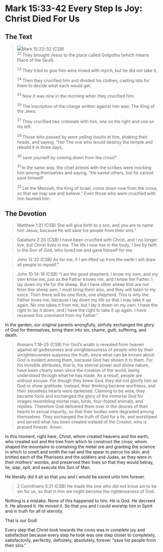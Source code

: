# Mark 15:33-42 Every Step Is Joy: Christ Died For Us

## The Text

><img class="intro-right" src="/images/art-mark.jpg">Mark 15:22–32 (CSB)  
><sup> 22  </sup>They brought Jesus to the place called Golgotha (which means Place of the Skull). 
>
><sup> 23  </sup>They tried to give him wine mixed with myrrh, but he did not take it. 
>
><sup> 24  </sup>Then they crucified him and divided his clothes, casting lots for them to decide what each would get. 
>
><sup> 25  </sup>Now it was nine in the morning when they crucified him. 
>
><sup> 26  </sup>The inscription of the charge written against him was: The King of the Jews. 
>
><sup> 27  </sup>They crucified two criminals with him, one on his right and one on his left. 
>
><sup> 29  </sup>Those who passed by were yelling insults at him, shaking their heads, and saying, “Ha! The one who would destroy the temple and rebuild it in three days, 
>
><sup> 30  </sup>save yourself by coming down from the cross!” 
>
><sup> 31  </sup>In the same way, the chief priests with the scribes were mocking him among themselves and saying, “He saved others, but he cannot save himself! 
>
><sup> 32  </sup>Let the Messiah, the King of Israel, come down now from the cross, so that we may see and believe.” Even those who were crucified with him taunted him.

## The Devotion

>Matthew 1:21 (CSB) She will give birth to a son, and you are to name him Jesus, because he will save his people from their sins.”

>Galatians 2:20 (CSB) I have been crucified with Christ, and I no longer live, but Christ lives in me. The life I now live in the body, I live by faith in the Son of God, who loved me and gave himself for me.

>John 12:32 (CSB) As for me, if I am lifted up from the earth I will draw all people to myself.”

>John 10:14-18 (CSB) “I am the good shepherd. I know my own, and my own know me, just as the Father knows me, and I know the Father. I lay down my life for the sheep. But I have other sheep that are not from this sheep pen; I must bring them also, and they will listen to my voice. Then there will be one flock, one shepherd. This is why the Father loves me, because I lay down my life so that I may take it up again. No one takes it from me, but I lay it down on my own. I have the right to lay it down, and I have the right to take it up again. I have received this command from my Father.”

In the garden, our original parents wrongfully, sinfully exchanged the glory of God for themselves, bring them into sin, shame, guilt, suffering, and death.

>Romans 1:18–25 (CSB) For God’s wrath is revealed from heaven against all godlessness and unrighteousness of people who by their unrighteousness suppress the truth, since what can be known about God is evident among them, because God has shown it to them. For his invisible attributes, that is, his eternal power and divine nature, have been clearly seen since the creation of the world, being understood through what he has made. As a result, people are without excuse. For though they knew God, they did not glorify him as God or show gratitude. Instead, their thinking became worthless, and their senseless hearts were darkened. Claiming to be wise, they became fools and exchanged the glory of the immortal God for images resembling mortal man, birds, four-footed animals, and reptiles. Therefore God delivered them over in the desires of their hearts to sexual impurity, so that their bodies were degraded among themselves. They exchanged the truth of God for a lie, and worshiped and served what has been created instead of the Creator, who is praised forever. Amen.

In this moment, right here, Christ, whom created heavens and the earth, who created soil and the tree from which to construct the cross; whom shaped the mountains to containing the metal ore and granting the science in which to smelt and smith the nail and the spear to pierce his skin; and knitted each of the Pharisees and the soldiers and Judas, as they were in their mothers' wombs, and preserved their lives so that they would betray, lie, slap, spit, and execute this Son of Man.

He literally did it all so that you and I would be saved unto him forever.

>2 Corinthians 5:21 (CSB) He made the one who did not know sin to be sin for us, so that in him we might become the righteousness of God.

Nothing is a mistake. None of this happened to him. He is God. He decreed it. He allowed it. He moved it. So that you and I could worship him in Spirit and in truth for all of eternity.

That is our God!

Every step that Christ took towards the cross was in complete joy and satisfaction because every step he took was one step closer to completely, satisfactorily, perfectly, definitely, absolutely, forever "save his people from their sins."
